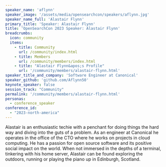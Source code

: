 ```yaml
---
speaker_name: 'aflynn'
speaker_image: '/assets/media/opensearchcon/speakers/aflynn.jpg'
speaker_name_full: 'Alastair Flynn'
primary_title: 'Speaker: Alastair Flynn'
title: 'OpenSearchCon 2023 Speaker: Alastair Flynn'
breadcrumbs:
  icon: community
  items:
    - title: Community
      url: /community/index.html
    - title: Members
      url: /community/members/index.html
    - title: "Alastair Flynn&apos;s Profile"
      url: '/community/members/alastair-flynn.html'
speaker_title_and_company: 'Software Engineer at Canonical'
speaker_github: 'github.com/Aflynn50'
keynote_speaker: false
session_track: "Community"
permalink: '/community/members/alastair-flynn.html'
personas:
  - conference_speaker
conference_id:
  - "2023-north-america"
---
```


Alastair is an enthusiastic techie with a penchant for doing things the hard way and diving into the guts of a problem. As an engineer at Canonical he operates in the office of the CTO where he works on projects in cloud computing. He has a passion for open source software and its positive social impact on the world. When not immersed in the depths of a terminal, tinkering with his home server, Alastair can be found exploring the outdoors, running or playing the piano up in Edinburgh, Scotland.



